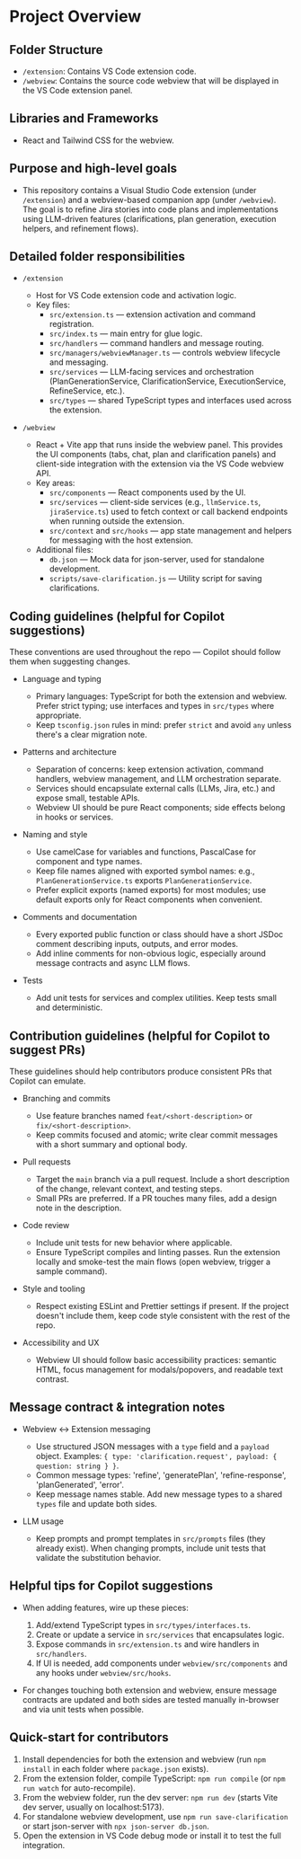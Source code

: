# Project Overview

## Folder Structure

-   `/extension`: Contains VS Code extension code.
-   `/webview`: Contains the source code webview that will be displayed in the VS Code extension panel.

## Libraries and Frameworks

-   React and Tailwind CSS for the webview.

## Purpose and high-level goals

-   This repository contains a Visual Studio Code extension (under `/extension`) and a webview-based companion app (under `/webview`). The goal is to refine Jira stories into code plans and implementations using LLM-driven features (clarifications, plan generation, execution helpers, and refinement flows).

## Detailed folder responsibilities

-   `/extension`

    -   Host for VS Code extension code and activation logic.
    -   Key files:
        -   `src/extension.ts` — extension activation and command registration.
        -   `src/index.ts` — main entry for glue logic.
        -   `src/handlers` — command handlers and message routing.
        -   `src/managers/webviewManager.ts` — controls webview lifecycle and messaging.
        -   `src/services` — LLM-facing services and orchestration (PlanGenerationService, ClarificationService, ExecutionService, RefineService, etc.).
        -   `src/types` — shared TypeScript types and interfaces used across the extension.

-   `/webview`

    -   React + Vite app that runs inside the webview panel. This provides the UI components (tabs, chat, plan and clarification panels) and client-side integration with the extension via the VS Code webview API.
    -   Key areas:
        -   `src/components` — React components used by the UI.
        -   `src/services` — client-side services (e.g., `llmService.ts`, `jiraService.ts`) used to fetch context or call backend endpoints when running outside the extension.
        -   `src/context` and `src/hooks` — app state management and helpers for messaging with the host extension.
    -   Additional files:
        -   `db.json` — Mock data for json-server, used for standalone development.
        -   `scripts/save-clarification.js` — Utility script for saving clarifications.

## Coding guidelines (helpful for Copilot suggestions)

These conventions are used throughout the repo — Copilot should follow them when suggesting changes.

-   Language and typing

    -   Primary languages: TypeScript for both the extension and webview. Prefer strict typing; use interfaces and types in `src/types` where appropriate.
    -   Keep `tsconfig.json` rules in mind: prefer `strict` and avoid `any` unless there's a clear migration note.

-   Patterns and architecture

    -   Separation of concerns: keep extension activation, command handlers, webview management, and LLM orchestration separate.
    -   Services should encapsulate external calls (LLMs, Jira, etc.) and expose small, testable APIs.
    -   Webview UI should be pure React components; side effects belong in hooks or services.

-   Naming and style

    -   Use camelCase for variables and functions, PascalCase for component and type names.
    -   Keep file names aligned with exported symbol names: e.g., `PlanGenerationService.ts` exports `PlanGenerationService`.
    -   Prefer explicit exports (named exports) for most modules; use default exports only for React components when convenient.

-   Comments and documentation

    -   Every exported public function or class should have a short JSDoc comment describing inputs, outputs, and error modes.
    -   Add inline comments for non-obvious logic, especially around message contracts and async LLM flows.

-   Tests
    -   Add unit tests for services and complex utilities. Keep tests small and deterministic.

## Contribution guidelines (helpful for Copilot to suggest PRs)

These guidelines should help contributors produce consistent PRs that Copilot can emulate.

-   Branching and commits

    -   Use feature branches named `feat/<short-description>` or `fix/<short-description>`.
    -   Keep commits focused and atomic; write clear commit messages with a short summary and optional body.

-   Pull requests

    -   Target the `main` branch via a pull request. Include a short description of the change, relevant context, and testing steps.
    -   Small PRs are preferred. If a PR touches many files, add a design note in the description.

-   Code review

    -   Include unit tests for new behavior where applicable.
    -   Ensure TypeScript compiles and linting passes. Run the extension locally and smoke-test the main flows (open webview, trigger a sample command).

-   Style and tooling

    -   Respect existing ESLint and Prettier settings if present. If the project doesn't include them, keep code style consistent with the rest of the repo.

-   Accessibility and UX
    -   Webview UI should follow basic accessibility practices: semantic HTML, focus management for modals/popovers, and readable text contrast.

## Message contract & integration notes

-   Webview <-> Extension messaging

    -   Use structured JSON messages with a `type` field and a `payload` object. Examples: `{ type: 'clarification.request', payload: { question: string } }`.
    -   Common message types: 'refine', 'generatePlan', 'refine-response', 'planGenerated', 'error'.
    -   Keep message names stable. Add new message types to a shared `types` file and update both sides.

-   LLM usage
    -   Keep prompts and prompt templates in `src/prompts` files (they already exist). When changing prompts, include unit tests that validate the substitution behavior.

## Helpful tips for Copilot suggestions

-   When adding features, wire up these pieces:

    1.  Add/extend TypeScript types in `src/types/interfaces.ts`.
    2.  Create or update a service in `src/services` that encapsulates logic.
    3.  Expose commands in `src/extension.ts` and wire handlers in `src/handlers`.
    4.  If UI is needed, add components under `webview/src/components` and any hooks under `webview/src/hooks`.

-   For changes touching both extension and webview, ensure message contracts are updated and both sides are tested manually in-browser and via unit tests when possible.

## Quick-start for contributors

1. Install dependencies for both the extension and webview (run `npm install` in each folder where `package.json` exists).
2. From the extension folder, compile TypeScript: `npm run compile` (or `npm run watch` for auto-recompile).
3. From the webview folder, run the dev server: `npm run dev` (starts Vite dev server, usually on localhost:5173).
4. For standalone webview development, use `npm run save-clarification` or start json-server with `npx json-server db.json`.
5. Open the extension in VS Code debug mode or install it to test the full integration.
